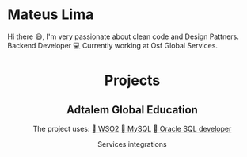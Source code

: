 # Mateus Lima

Hi there :smiley:,
I'm very passionate about clean code and Design Pattners.
Backend Developer :computer:
Currently working at Osf Global Services.
<h1 align="center">Projects</h1>
<h2 align="center">Adtalem Global Education</h2>
<p align="center">
    The project uses:
    <a href="https://wso2.com/">🔗 WSO2</a>
    <a href="https://www.mysql.com/">🔗 MySQL</a>
    <a href=" https://www.oracle.com/database/technologies/appdev/sqldeveloper-landing.html">🔗 Oracle SQL developer</a>
 
</p>
<p align="center">Services integrations</p>


